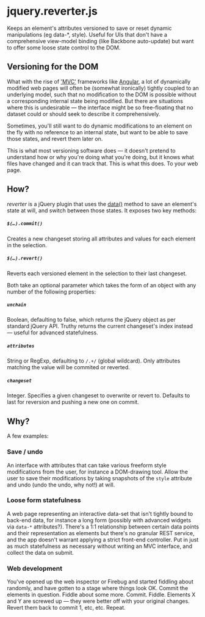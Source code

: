jquery.reverter.js
==================

Keeps an element's attributes versioned to save or reset dynamic manipulations (eg data-*, style). Useful for UIs that don't have a comprehensive view-model binding (like Backbone auto-update) but want to offer some loose state control to the DOM.

## Versioning for the DOM

What with the rise of ['MVC'](http://addyosmani.com/blog/digesting-javascript-mvc-pattern-abuse-or-evolution/) frameworks like [Angular](angularjs.org), a lot of dynamically modified web pages will often be (somewhat ironically) tightly coupled to an underlying model, such that no modification to the DOM is possible without a corresponding internal state being modified. But there are situations where this is undesirable — the interface might be so free-floating that no dataset could or should seek to describe it comprehensively.

Sometimes, you'll still want to do dynamic modifications to an element on the fly with no reference to an internal state, but want to be able to save those states, and revert them later on.

This is what most versioning software does — it doesn't pretend to understand how or why you're doing what you're doing, but it knows what files have changed and it can track that. This is what this does. To your web page.

## How?

*reverter* is a jQuery plugin that uses the [data()](http://api.jquery.com/data/) method to save an element's state at will, and switch between those states. It exposes two key methods:

##### `$(…).commit()`

Creates a new changeset storing all attributes and values for each element in the selection.

##### `$(…).revert()`

Reverts each versioned element in the selection to their last changeset.

Both take an optional parameter which takes the form of an object with any number of the following properties:

##### `unchain`

Boolean, defaulting to false, which returns the jQuery object as per standard jQuery API. Truthy returns the current changeset's index instead — useful for advanced statefulness.

##### `attributes`

String or RegExp, defaulting to `/.+/` (global wildcard). Only attributes matching the value will be commited or reverted. 

##### `changeset`

Integer. Specifies a given changeset to overwrite or revert to. Defaults to last for reversion and pushing a new one on commit.

## Why?

A few examples:

### Save / undo

An interface with attributes that can take various freeform style modifications from the user, for instance a DOM-drawing tool. Allow the user to save their modifications by taking snapshots of the `style` attribute and undo (undo the undo, why not!) at will.

### Loose form statefulness

A web page representing an interactive data-set that isn't tightly bound to back-end data, for instance a long form (possibly with advanced widgets via `data-*` attributes?). There's a 1:1 relationship between certain data points and their representation as elements but there's no granular REST service, and the app doesn't warrant applying a strict front-end controller. Put in just as much statefulness as necessary without writing an MVC interface, and collect the data on submit.

### Web development

You've opened up the web inspector or Firebug and started fiddling about randomly, and have gotten to a stage where things look OK. Commit the elements in question. Fiddle about some more. Commit. Fiddle. Elements X and Y are screwed up — they were better off with your original changes. Revert them back to commit 1, etc, etc. Repeat. 
